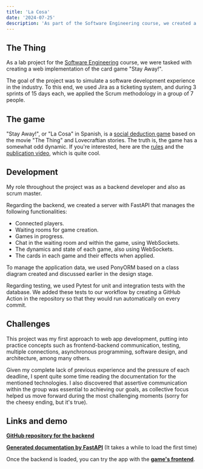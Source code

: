 ```yaml
---
title: 'La Cosa'
date: '2024-07-25'
description: 'As part of the Software Engineering course, we created a web version of the card game "The Thing". Applying Scrum, we used FastAPI for the backend and PonyORM for data management. During the project, I worked as a backend developer and scrum master, facing various technical and collaboration challenges. We include links to the GitHub repository, the generated documentation, and a demo of the game.'
---
```


## The Thing

As a lab project for the [Software Engineering](https://www.famaf.unc.edu.ar/documents/4409/Ingenier%C3%ADa_del_Software_I_LCC.pdf) course, we were tasked with creating a web implementation of the card game "Stay Away!".

The goal of the project was to simulate a software development experience in the industry. To this end, we used Jira as a ticketing system, and during 3 sprints of 15 days each, we applied the Scrum methodology in a group of 7 people.

## The game

"Stay Away!", or "La Cosa" in Spanish, is a [social deduction game](https://en.wikipedia.org/wiki/Social_deduction_game) based on the movie "The Thing" and Lovecraftian stories. The truth is, the game has a somewhat odd dynamic. If you're interested, here are the [rules](https://drive.google.com/file/d/1OcZp60oKTge9ZDd1ImXcw81zQC9kxDLe/view?usp=sharing) and the [publication video](https://www.youtube.com/watch?v=MTqKINXKybI), which is quite cool.

## Development

My role throughout the project was as a backend developer and also as scrum master.

Regarding the backend, we created a server with FastAPI that manages the following functionalities:

- Connected players.
- Waiting rooms for game creation.
- Games in progress.
- Chat in the waiting room and within the game, using WebSockets.
- The dynamics and state of each game, also using WebSockets.
- The cards in each game and their effects when applied.

To manage the application data, we used PonyORM based on a class diagram created and discussed earlier in the design stage.

Regarding testing, we used Pytest for unit and integration tests with the database. We added these tests to our workflow by creating a GitHub Action in the repository so that they would run automatically on every commit.

## Challenges

This project was my first approach to web app development, putting into practice concepts such as frontend-backend communication, testing, multiple connections, asynchronous programming, software design, and architecture, among many others.

Given my complete lack of previous experience and the pressure of each deadline, I spent quite some time reading the documentation for the mentioned technologies. I also discovered that assertive communication within the group was essential to achieving our goals, as collective focus helped us move forward during the most challenging moments (sorry for the cheesy ending, but it's true).

## Links and demo

**[GitHub repository for the backend](https://github.com/TukiLaCosa/backend)**

**[Generated documentation by FastAPI](https://backend-tuki.onrender.com/docs#/)** (It takes a while to load the first time)

Once the backend is loaded, you can try the app with the **[game's frontend](https://tuki-frontend-nine.vercel.app/)**.

